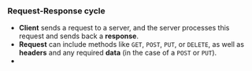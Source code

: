 ### Request-Response cycle
- **Client** sends a request to a server, and the server processes this request and sends back a **response**.
- **Request** can include methods like `GET`, `POST`, `PUT`, or `DELETE`, as well as **headers** and any required **data** (in the case of a `POST` or `PUT`).
- 
